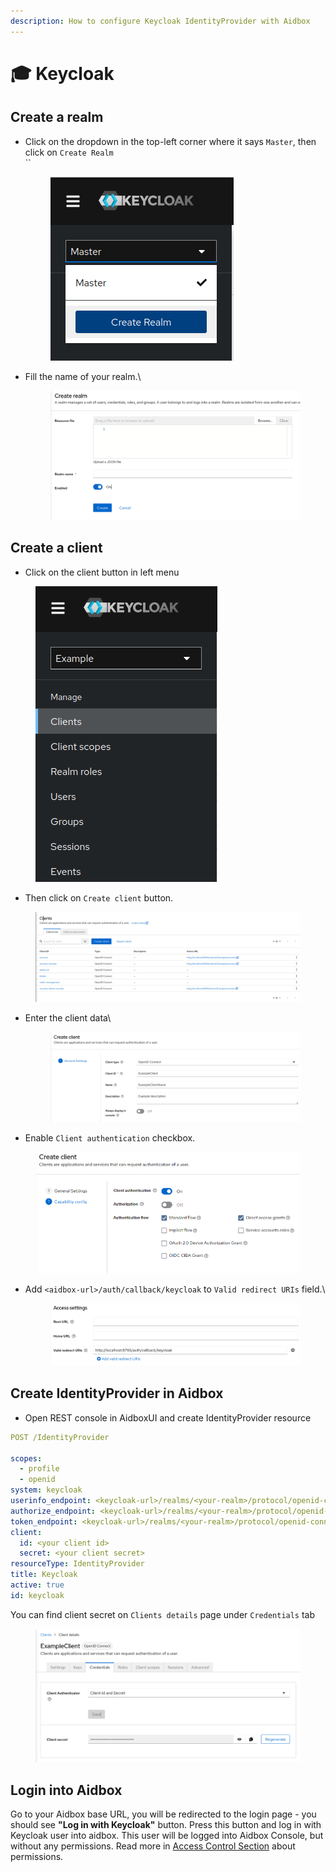 ```yaml
---
description: How to configure Keycloak IdentityProvider with Aidbox
---
```


# 🎓 Keycloak

## Create a realm

*   Click on the dropdown in the top-left corner where it says `Master`, then click on `Create Realm`\
    ``

    <figure><img src="../../../.gitbook/assets/image (1) (1) (2).png" alt=""><figcaption></figcaption></figure>
*   Fill the name of your realm.\


    <figure><img src="../../../.gitbook/assets/image (6).png" alt=""><figcaption></figcaption></figure>

## Create a client

* Click on the client button in left menu&#x20;

<figure><img src="../../../.gitbook/assets/image (8) (1).png" alt=""><figcaption></figcaption></figure>

* Then click on `Create client` button.

<figure><img src="../../../.gitbook/assets/image (10) (2).png" alt=""><figcaption></figcaption></figure>

*   Enter the client data\


    <figure><img src="../../../.gitbook/assets/image (9).png" alt=""><figcaption></figcaption></figure>
* Enable `Client authentication` checkbox.

<figure><img src="../../../.gitbook/assets/image (2) (1) (2).png" alt=""><figcaption></figcaption></figure>

*   Add `<aidbox-url>/auth/callback/keycloak` to `Valid redirect URIs` field.\


    <figure><img src="../../../.gitbook/assets/image (3) (2).png" alt=""><figcaption></figcaption></figure>

## Create IdentityProvider in Aidbox

* Open REST console in AidboxUI and create IdentityProvider resource

```yaml
POST /IdentityProvider

scopes:
  - profile
  - openid
system: keycloak
userinfo_endpoint: <keycloak-url>/realms/<your-realm>/protocol/openid-connect/userinfo
authorize_endpoint: <keycloak-url>/realms/<your-realm>/protocol/openid-connect/auth
token_endpoint: <keycloak-url>/realms/<your-realm>/protocol/openid-connect/token
client:
  id: <your client id>
  secret: <your client secret>
resourceType: IdentityProvider
title: Keycloak
active: true
id: keycloak
```

You can find client secret on `Clients details` page under `Credentials` tab

<figure><img src="../../../.gitbook/assets/image (4) (1) (1).png" alt=""><figcaption></figcaption></figure>

## Login into Aidbox

Go to your Aidbox base URL, you will be redirected to the login page - you should see **"Log in with Keycloak"** button. Press this button and log in with Keycloak user into aidbox. This user will be logged into Aidbox Console, but without any permissions. Read more in [Access Control Section](../../security/) about permissions.
